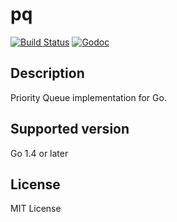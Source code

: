 pq
===

[![Build Status](https://travis-ci.org/hideo55/go-pq.svg?branch=master)](https://travis-ci.org/hideo55/go-pq)
[![Godoc](https://godoc.org/github.com/hideo55/go-pq?status.png)](https://godoc.org/github.com/hideo55/go-pq)

Description
------------

Priority Queue implementation for Go.

Supported version
-----------------

Go 1.4 or later

License
--------

MIT License
